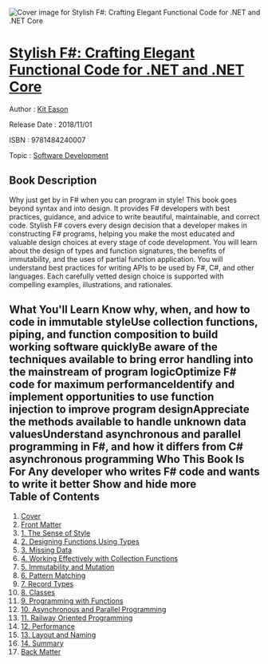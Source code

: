 ![Cover image for Stylish F#: Crafting Elegant Functional Code for .NET and .NET Core](https://imgdetail.ebookreading.net/cover/cover/software_development/EB9781484240007.jpg)

[Stylish F#: Crafting Elegant Functional Code for .NET and .NET Core](https://ebookreading.net/view/book/Stylish+F%23%3A+Crafting+Elegant+Functional+Code+for+.NET+and+.NET+Core-EB9781484240007_1.html "Stylish F#: Crafting Elegant Functional Code for .NET and .NET Core")
====================================================================================================================

Author : [Kit Eason](https://ebookreading.net/search/author/Kit+Eason)

Release Date : 2018/11/01

ISBN : 9781484240007

Topic : [Software Development](https://ebookreading.net/search/category/software-development)

Book Description
-----------------

 Why just get by in F# when you can program in style! This book goes beyond syntax and into design. It provides F# developers with best practices, guidance, and advice to write beautiful, maintainable, and correct code.
Stylish F# covers every design decision that a developer makes in constructing F# programs, helping you make the most educated and valuable design choices at every stage of code development. You will learn about the design of types and function signatures, the benefits of immutability, and the uses of partial function application. You will understand best practices for writing APIs to be used by F#, C#, and other languages. Each carefully vetted design choice is supported with compelling examples, illustrations, and rationales.

What You'll Learn
Know why, when, and how to code in immutable styleUse collection functions, piping, and function composition to build working software quicklyBe aware of the techniques available to bring error handling into the mainstream of program logicOptimize F# code for maximum performanceIdentify and implement opportunities to use function injection to improve program designAppreciate the methods available to handle unknown data valuesUnderstand asynchronous and parallel programming in F#, and how it differs from C# asynchronous programming
Who This Book Is For
Any developer who writes F# code and wants to write it better
        Show and hide more                
Table of Contents
-----------------

1. [Cover](https://ebookreading.net/view/book/Stylish+F%23%3A+Crafting+Elegant+Functional+Code+for+.NET+and+.NET+Core-EB9781484240007_1.html)
1. [Front Matter](https://ebookreading.net/view/book/Stylish+F%23%3A+Crafting+Elegant+Functional+Code+for+.NET+and+.NET+Core-EB9781484240007_2.html)
1. [1. The Sense of Style](https://ebookreading.net/view/book/Stylish+F%23%3A+Crafting+Elegant+Functional+Code+for+.NET+and+.NET+Core-EB9781484240007_3.html)
1. [2. Designing Functions Using Types](https://ebookreading.net/view/book/Stylish+F%23%3A+Crafting+Elegant+Functional+Code+for+.NET+and+.NET+Core-EB9781484240007_4.html)
1. [3. Missing Data](https://ebookreading.net/view/book/Stylish+F%23%3A+Crafting+Elegant+Functional+Code+for+.NET+and+.NET+Core-EB9781484240007_5.html)
1. [4. Working Effectively with Collection Functions](https://ebookreading.net/view/book/Stylish+F%23%3A+Crafting+Elegant+Functional+Code+for+.NET+and+.NET+Core-EB9781484240007_6.html)
1. [5. Immutability and Mutation](https://ebookreading.net/view/book/Stylish+F%23%3A+Crafting+Elegant+Functional+Code+for+.NET+and+.NET+Core-EB9781484240007_7.html)
1. [6. Pattern Matching](https://ebookreading.net/view/book/Stylish+F%23%3A+Crafting+Elegant+Functional+Code+for+.NET+and+.NET+Core-EB9781484240007_8.html)
1. [7. Record Types](https://ebookreading.net/view/book/Stylish+F%23%3A+Crafting+Elegant+Functional+Code+for+.NET+and+.NET+Core-EB9781484240007_9.html)
1. [8. Classes](https://ebookreading.net/view/book/Stylish+F%23%3A+Crafting+Elegant+Functional+Code+for+.NET+and+.NET+Core-EB9781484240007_10.html)
1. [9. Programming with Functions](https://ebookreading.net/view/book/Stylish+F%23%3A+Crafting+Elegant+Functional+Code+for+.NET+and+.NET+Core-EB9781484240007_11.html)
1. [10. Asynchronous and Parallel Programming](https://ebookreading.net/view/book/Stylish+F%23%3A+Crafting+Elegant+Functional+Code+for+.NET+and+.NET+Core-EB9781484240007_12.html)
1. [11. Railway Oriented Programming](https://ebookreading.net/view/book/Stylish+F%23%3A+Crafting+Elegant+Functional+Code+for+.NET+and+.NET+Core-EB9781484240007_13.html)
1. [12. Performance](https://ebookreading.net/view/book/Stylish+F%23%3A+Crafting+Elegant+Functional+Code+for+.NET+and+.NET+Core-EB9781484240007_14.html)
1. [13. Layout and Naming](https://ebookreading.net/view/book/Stylish+F%23%3A+Crafting+Elegant+Functional+Code+for+.NET+and+.NET+Core-EB9781484240007_15.html)
1. [14. Summary](https://ebookreading.net/view/book/Stylish+F%23%3A+Crafting+Elegant+Functional+Code+for+.NET+and+.NET+Core-EB9781484240007_16.html)
1. [Back Matter](https://ebookreading.net/view/book/Stylish+F%23%3A+Crafting+Elegant+Functional+Code+for+.NET+and+.NET+Core-EB9781484240007_17.html)
